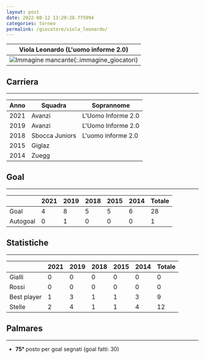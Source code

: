 ```yaml
---
layout: post
date: 2022-08-12 13:29:28.775994
categories: torneo
permalink: /giocatore/viola_leonardo/
---
```

<link rel='stylesheets' href='./../assets/giocatori.css'>

| Viola Leonardo (L'uomo informe 2.0) |
|:-----:|
| ![Immagine mancante]('./../../assets/giocatori/viola_leonardo.png){:.immagine_giocatori} |


## Carriera
----

|Anno|Squadra|Soprannome|
|:---:|---|---|
|2021|Avanzi|L'Uomo Informe 2.0|
|2019|Avanzi|L'Uomo Informe 2.0|
|2018|Sbocca Juniors|L'uomo informe 2.0|
|2015|Giglaz||
|2014|Zuegg||


## Goal
----

| |2021|2019|2018|2015|2014| Totale |
|---|---|---|---|---|---|---|
|Goal|4|8|5|5|6|28|
|Autogoal|0|1|0|0|0|1|


## Statistiche
----

| |2021|2019|2018|2015|2014| Totale |
|---|---|---|---|---|---|---|
|Gialli|0|0|0|0|0|0|
|Rossi|0|0|0|0|0|0|
|Best player|1|3|1|1|3|9|
|Stelle|2|4|1|1|4|12|


## Palmares
----

- **75°** posto per goal segnati (goal fatti: 30)
